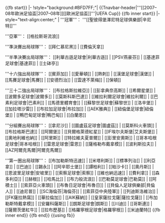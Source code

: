 <noinclude>{{fb start}}</noinclude>
|-
!style="background:#BFD7FF;"| {{Tnavbar-header|'''[[2007–08年歐洲足協盃|2007–08年]][[歐洲足協盃]]'''|UEFA Cup}}
{{fb inner start}}
|- style="text-align:center;"
|
'''冠軍'''：
'''[[聖彼得堡澤尼特足球俱樂部|辛尼特]]'''

'''亞軍'''：
[[格拉斯哥流浪]]

'''準決賽出局球隊'''：
[[拜仁慕尼黑]]&nbsp;|
[[費倫天拿]]&nbsp;

'''半準決賽出局球隊'''：
[[利華古遜足球會|利華古遜]]&nbsp;|
[[PSV燕豪芬]]&nbsp;|
[[基達菲足球會|基達菲]]&nbsp;|
[[士砵亭]]&nbsp;

'''十六強出局球隊'''：
[[賓菲加]]&nbsp;|
[[愛華頓]]&nbsp;|
[[熱刺]]&nbsp;|
[[漢堡足球會|漢堡]]&nbsp;|
[[馬賽足球會|馬賽]]&nbsp;|
[[安德烈治]]&nbsp;|
[[雲達不萊梅]]&nbsp;|
[[保頓]]&nbsp;

'''三十二強出局球隊'''：
[[布拉格斯拉維亞]]&nbsp;|
[[彭拿典奈高斯]]&nbsp;|
[[希爾星堡]]&nbsp;|
[[波爾多足球會|波爾多]]&nbsp;|
[[莫斯科斯巴達]]&nbsp;|
[[維拉利爾足球會|維拉利爾]]&nbsp;|
[[巴素利足球會|巴素利]]&nbsp;|
[[馬德里體育會]]&nbsp;|
[[蘇黎世足球會|蘇黎世]]&nbsp;|
[[洛辛堡]]&nbsp;|
[[加拉塔沙雷]]&nbsp;|
[[布拉加足球會|布拉加]]&nbsp;|
[[AEK雅典]]&nbsp;|
[[紐倫堡足球會|紐倫堡]]&nbsp;|
[[鴨巴甸足球會|鴨巴甸]]&nbsp;|
[[白蘭恩]]

'''分組賽出局球隊'''：
[[拿尼沙]]&nbsp;|
[[圖盧茲足球會|圖盧茲]]&nbsp;|
[[莫斯科火車頭]]&nbsp;|
[[布拉格斯巴達]]&nbsp;|
[[阿爾堡]]&nbsp;|
[[貝爾格萊德紅星]]&nbsp;|
[[IF埃尔夫斯堡|艾夫斯堡]]&nbsp;|
[[奧地利維也納]]&nbsp;|
[[阿里斯]]&nbsp;|
[[特拉維夫夏普爾]]&nbsp;|
[[彭里安奧斯]]&nbsp;|
[[哥本哈根足球會|哥本哈根]]&nbsp;|
[[雷恩足球會|雷恩]]&nbsp;|
[[薩格勒布戴拿模]]&nbsp;|
[[波利斯拉夫]]&nbsp;|
[[AZ阿爾克馬爾|阿爾克馬爾]]

'''第一圈出局球隊'''：
[[布加勒斯特迅速]]&nbsp;|
[[米塔利斯]]&nbsp;|
[[標準列治]]&nbsp;|
[[利亞拿]]&nbsp;|
[[巴迪]]&nbsp;|
[[錫永]]&nbsp;|
[[阿辛耶士堡]]&nbsp;|
[[譚柏利]]&nbsp;|
[[帕沙卡]]&nbsp;|
[[奧丹斯]]&nbsp;|
[[恩波里足球會|安坡里]]&nbsp;|
[[索察足球會|索察]]&nbsp;|
[[維也納迅速]]&nbsp;|
[[費利拿]]&nbsp;|
[[森多利亞]]&nbsp;|
[[赫根]]&nbsp;|
[[哈馬比]]&nbsp;|
[[布力般流浪]]&nbsp;|
[[巴勒莫足球會|巴勒莫]]&nbsp;|
[[阿積士]]&nbsp;|
[[索菲亞火車頭]]&nbsp;|
[[布魯日足球會|布魯日]]&nbsp;|
[[貝倫人足球俱樂部|貝倫人]]&nbsp;|
[[迪尼普]]&nbsp;|
[[SC海倫芬|海倫芬]]&nbsp;|
[[索菲亞中央陸軍]]&nbsp;|
[[列迪斯洛維治]]&nbsp;|
[[FK薩拉熱窩]]&nbsp;|
[[華拉倫加]]&nbsp;|
[[AIK蘇納]]&nbsp;|
[[皇家薩拉戈薩|薩拉戈薩]]&nbsp;|
[[布加勒斯特戴拿模]]&nbsp;|
[[安羅科薩斯]]&nbsp;|
[[朗斯足球會|朗斯]]&nbsp;|
[[川迪]]&nbsp;|
[[哥斯連]]&nbsp;|
[[薩爾茨堡紅牛]]&nbsp;| 
[[拉布歷基]]&nbsp;| 
[[格羅寧根足球會|格羅寧根]]&nbsp;| 
[[米迪蘭特]]
{{fb inner end}}
<noinclude>
{{fb end}}
{{using fb}}</noinclude>